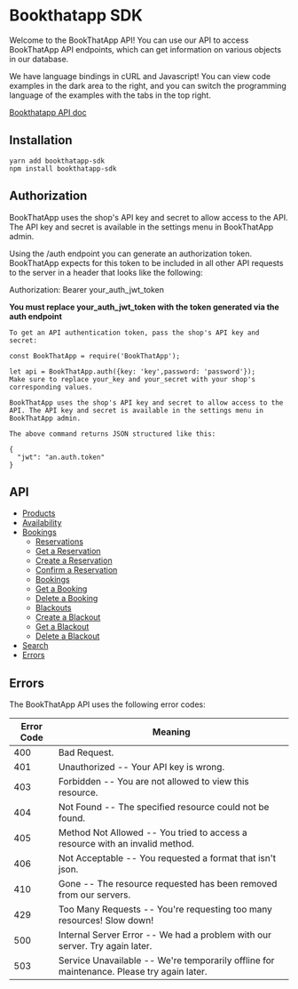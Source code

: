 # Bookthatapp SDK

Welcome to the BookThatApp API! You can use our API to access BookThatApp API endpoints, which can get information on various objects in our database.

We have language bindings in cURL and Javascript! You can view code examples in the dark area to the right, and you can switch the programming language of the examples with the tabs in the top right.


[Bookthatapp API doc](https://www.bookthatapp.com/docs/api/v1/index.html)


## Installation

```
yarn add bookthatapp-sdk
npm install bookthatapp-sdk
```


## Authorization

BookThatApp uses the shop's API key and secret to allow access to the API. The API key and secret is available in the settings menu in BookThatApp admin.

Using the /auth endpoint you can generate an authorization token. BookThatApp expects for this token to be included in all other API requests to the server in a header that looks like the following:

Authorization: Bearer your_auth_jwt_token

**You must replace your_auth_jwt_token with the token generated via the auth endpoint**

```
To get an API authentication token, pass the shop's API key and secret:

const BookThatApp = require('BookThatApp');

let api = BookThatApp.auth({key: 'key',password: 'password'});
Make sure to replace your_key and your_secret with your shop's corresponding values.

BookThatApp uses the shop's API key and secret to allow access to the API. The API key and secret is available in the settings menu in BookThatApp admin.

The above command returns JSON structured like this:

{
  "jwt": "an.auth.token"
}
```

## API

<ul>          
          <li>
            <a href="https://www.bookthatapp.com/docs/api/v1/index.html?javascript#products" data-title="Products">Products</a>
              <ul style="display: none;">
                  <li>
                    <a href="https://www.bookthatapp.com/docs/api/v1/index.html?javascript#get-all-products" data-title="Get All Products">Get All Products</a>
                  </li>
                  <li>
                    <a href="https://www.bookthatapp.com/docs/api/v1/index.html?javascript#get-a-specific-product" data-title="Get a Specific Product">Get a Specific Product</a>
                  </li>
              </ul>
          </li>
          <li>
            <a href="https://www.bookthatapp.com/docs/api/v1/index.html?javascript#availability" data-title="Availability">Availability</a>
              <ul style="display: none;">
                  <li>
                    <a href="https://www.bookthatapp.com/docs/api/v1/index.html?javascript#frames" data-title="Frames">Frames</a>
                  </li>
              </ul>
          </li>
          <li>
            <a href="https://www.bookthatapp.com/docs/api/v1/index.html?javascript#bookings" class="toc-h1 toc-link active-parent" data-title="Bookings">Bookings</a>
              <ul class="toc-list-h2 active" style="display: block;">
                  <li>
                    <a href="https://www.bookthatapp.com/docs/api/v1/index.html?javascript#reservations" data-title="Reservations">Reservations</a>
                  </li>
                  <li>
                    <a href="https://www.bookthatapp.com/docs/api/v1/index.html?javascript#get-a-reservation" data-title="Get a Reservation">Get a Reservation</a>
                  </li>
                  <li>
                    <a href="https://www.bookthatapp.com/docs/api/v1/index.html?javascript#create-a-reservation" data-title="Create a Reservation">Create a Reservation</a>
                  </li>
                  <li>
                    <a href="https://www.bookthatapp.com/docs/api/v1/index.html?javascript#confirm-a-reservation" data-title="Confirm a Reservation">Confirm a Reservation</a>
                  </li>
                  <li>
                    <a href="https://www.bookthatapp.com/docs/api/v1/index.html?javascript#bookings-2" data-title="Bookings">Bookings</a>
                  </li>
                  <li>
                    <a href="https://www.bookthatapp.com/docs/api/v1/index.html?javascript#get-a-booking" data-title="Get a Booking">Get a Booking</a>
                  </li>
                  <li>
                    <a href="https://www.bookthatapp.com/docs/api/v1/index.html?javascript#delete-a-booking" data-title="Delete a Booking">Delete a Booking</a>
                  </li>
                  <li>
                    <a href="https://www.bookthatapp.com/docs/api/v1/index.html?javascript#blackouts" data-title="Blackouts">Blackouts</a>
                  </li>
                  <li>
                    <a href="https://www.bookthatapp.com/docs/api/v1/index.html?javascript#create-a-blackout" class="toc-h2 toc-link active" data-title="Create a Blackout">Create a Blackout</a>
                  </li>
                  <li>
                    <a href="https://www.bookthatapp.com/docs/api/v1/index.html?javascript#get-a-blackout" data-title="Get a Blackout">Get a Blackout</a>
                  </li>
                  <li>
                    <a href="https://www.bookthatapp.com/docs/api/v1/index.html?javascript#delete-a-blackout" data-title="Delete a Blackout">Delete a Blackout</a>
                  </li>
              </ul>
          </li>
          <li>
            <a href="https://www.bookthatapp.com/docs/api/v1/index.html?javascript#search" data-title="Search">Search</a>
              <ul style="display: none;">
                  <li>
                    <a href="https://www.bookthatapp.com/docs/api/v1/index.html?javascript#get-products" data-title="Get Products">Get Products</a>
                  </li>
              </ul>
          </li>
          <li>
            <a href="https://www.bookthatapp.com/docs/api/v1/index.html?javascript#errors" data-title="Errors">Errors</a>
          </li>
      </ul>

## Errors

<p>The BookThatApp API uses the following error codes:</p>
 
<table><thead>
<tr>
<th>Error Code</th>
<th>Meaning</th>
</tr>
</thead><tbody>
<tr>
<td>400</td>
<td>Bad Request.</td>
</tr>
<tr>
<td>401</td>
<td>Unauthorized -- Your API key is wrong.</td>
</tr>
<tr>
<td>403</td>
<td>Forbidden -- You are not allowed to view this resource.</td>
</tr>
<tr>
<td>404</td>
<td>Not Found -- The specified resource could not be found.</td>
</tr>
<tr>
<td>405</td>
<td>Method Not Allowed -- You tried to access a resource with an invalid method.</td>
</tr>
<tr>
<td>406</td>
<td>Not Acceptable -- You requested a format that isn't json.</td>
</tr>
<tr>
<td>410</td>
<td>Gone -- The resource requested has been removed from our servers.</td>
</tr>
<tr>
<td>429</td>
<td>Too Many Requests -- You're requesting too many resources! Slow down!</td>
</tr>
<tr>
<td>500</td>
<td>Internal Server Error -- We had a problem with our server. Try again later.</td>
</tr>
<tr>
<td>503</td>
<td>Service Unavailable -- We're temporarily offline for maintenance. Please try again later.</td>
</tr>
</tbody></table>

